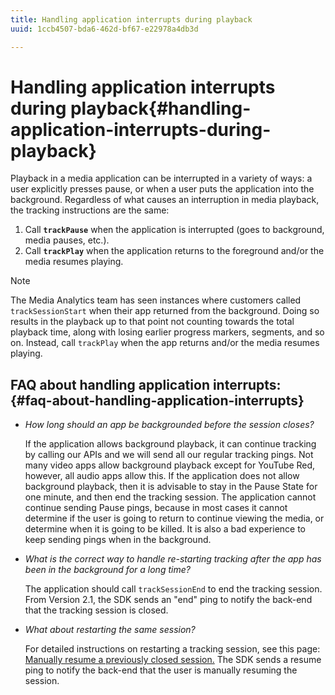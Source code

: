 ```yaml
---
title: Handling application interrupts during playback
uuid: 1ccb4507-bda6-462d-bf67-e22978a4db3d

---
```


# Handling application interrupts during playback{#handling-application-interrupts-during-playback}

Playback in a media application can be interrupted in a variety of ways: a user explicitly presses pause, or when a user puts the application into the background. Regardless of what causes an interruption in media playback, the tracking instructions are the same:

1. Call **`trackPause`** when the application is interrupted (goes to background, media pauses, etc.). 
1. Call **`trackPlay`** when the application returns to the foreground and/or the media resumes playing.

>[!NOTE]
>
>The Media Analytics team has seen instances where customers called `trackSessionStart` when their app returned from the background. Doing so results in the playback up to that point not counting towards the total playback time, along with losing earlier progress markers, segments, and so on. Instead, call `trackPlay` when the app returns and/or the media resumes playing.

## FAQ about handling application interrupts: {#faq-about-handling-application-interrupts}

* _How long should an app be backgrounded before the session closes?_

   If the application allows background playback, it can continue tracking by calling our APIs and we will send all our regular tracking pings. Not many video apps allow background playback except for YouTube Red, however, all audio apps allow this. If the application does not allow background playback, then it is advisable to stay in the Pause State for one minute, and then end the tracking session. The application cannot continue sending Pause pings, because in most cases it cannot determine if the user is going to return to continue viewing the media, or determine when it is going to be killed. It is also a bad experience to keep sending pings when in the background.

* _What is the correct way to handle re-starting tracking after the app has been in the background for a long time?_

   The application should call `trackSessionEnd` to end the tracking session. From Version 2.1, the SDK sends an "end" ping to notify the back-end that the tracking session is closed.

* _What about restarting the same session?_

   For detailed instructions on restarting a tracking session, see this page: [Manually resume a previously closed session.](/help/sdk-implement/cookbook/resuming-inactive.md) The SDK sends a resume ping to notify the back-end that the user is manually resuming the session.

